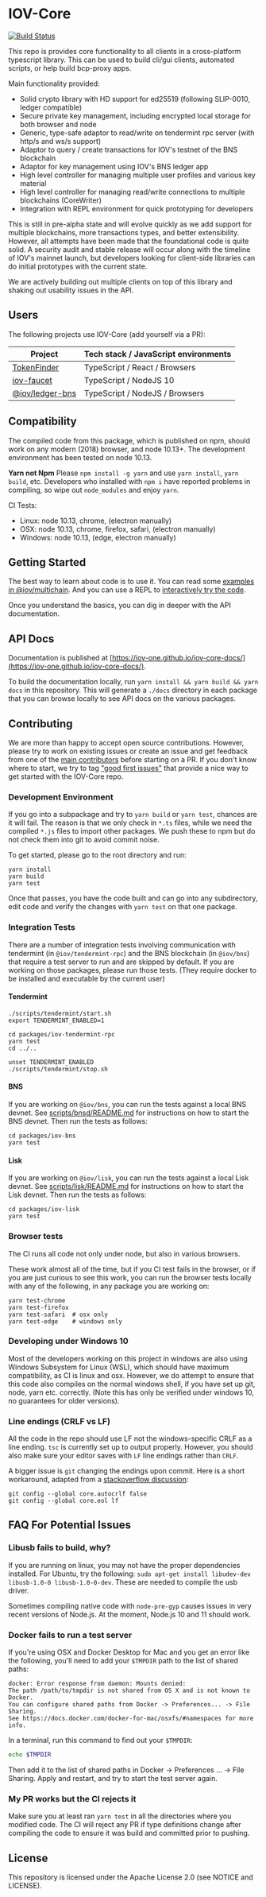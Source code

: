 # IOV-Core

[![Build Status](https://travis-ci.com/iov-one/iov-core.svg?token=evC2AgcwxuvHjXeBP3jq&branch=master)](https://travis-ci.com/iov-one/iov-core)

This repo is provides core functionality to all clients in a cross-platform
typescript library. This can be used to build cli/gui clients, automated
scripts, or help build bcp-proxy apps.

Main functionality provided:

- Solid crypto library with HD support for ed25519 (following SLIP-0010, ledger
  compatible)
- Secure private key management, including encrypted local storage for both
  browser and node
- Generic, type-safe adaptor to read/write on tendermint rpc server (with http/s
  and ws/s support)
- Adaptor to query / create transactions for IOV's testnet of the BNS blockchain
- Adaptor for key management using IOV's BNS ledger app
- High level controller for managing multiple user profiles and various key
  material
- High level controller for managing read/write connections to multiple
  blockchains (CoreWriter)
- Integration with REPL environment for quick prototyping for developers

This is still in pre-alpha state and will evolve quickly as we add support for
multiple blockchains, more transactions types, and better extensibility.
However, all attempts have been made that the foundational code is quite solid.
A security audit and stable release will occur along with the timeline of IOV's
mainnet launch, but developers looking for client-side libraries can do initial
prototypes with the current state.

We are actively building out multiple clients on top of this library and shaking
out usability issues in the API.

## Users

The following projects use IOV-Core (add yourself via a PR):

| Project                                                      | Tech stack / JavaScript environments |
| ------------------------------------------------------------ | ------------------------------------ |
| [TokenFinder](https://github.com/iov-one/token-finder)       | TypeScript / React / Browsers        |
| [iov-faucet](https://github.com/iov-one/iov-faucet)          | TypeScript / NodeJS 10               |
| [@iov/ledger-bns](https://github.com/iov-one/iov-ledger-bns) | TypeScript / NodeJS / Browsers       |

## Compatibility

The compiled code from this package, which is published on npm, should work on
any modern (2018) browser, and node 10.13+. The development environment has been
tested on node 10.13.

**Yarn not Npm** Please `npm install -g yarn` and use `yarn install`,
`yarn build`, etc. Developers who installed with `npm i` have reported problems
in compiling, so wipe out `node_modules` and enjoy `yarn`.

CI Tests:

- Linux: node 10.13, chrome, (electron manually)
- OSX: node 10.13, chrome, firefox, safari, (electron manually)
- Windows: node 10.13, (edge, electron manually)

## Getting Started

The best way to learn about code is to use it. You can read some
[examples in @iov/multichain](./packages/iov-multichain/README.md). And you can
use a REPL to [interactively try the code](./packages/iov-cli/README.md).

Once you understand the basics, you can dig in deeper with the API
documentation.

## API Docs

Documentation is published at
[https://iov-one.github.io/iov-core-docs/](https://iov-one.github.io/iov-core-docs/).

To build the documentation locally, run
`yarn install && yarn build && yarn docs` in this repository. This will generate
a `./docs` directory in each package that you can browse locally to see API docs
on the various packages.

## Contributing

We are more than happy to accept open source contributions. However, please try
to work on existing issues or create an issue and get feedback from one of the
[main contributors](https://github.com/iov-one/iov-core/graphs/contributors)
before starting on a PR. If you don't know where to start, we try to tag
["good first issues"](https://github.com/iov-one/iov-core/issues?q=is%3Aissue+is%3Aopen+label%3A%22good+first+issue%22)
that provide a nice way to get started with the IOV-Core repo.

### Development Environment

If you go into a subpackage and try to `yarn build` or `yarn test`, chances are
it will fail. The reason is that we only check in `*.ts` files, while we need
the compiled `*.js` files to import other packages. We push these to npm but do
not check them into git to avoid commit noise.

To get started, please go to the root directory and run:

```
yarn install
yarn build
yarn test
```

Once that passes, you have the code built and can go into any subdirectory, edit
code and verify the changes with `yarn test` on that one package.

### Integration Tests

There are a number of integration tests involving communication with tendermint
(in `@iov/tendermint-rpc`) and the BNS blockchain (in `@iov/bns`) that require a
test server to run and are skipped by default. If you are working on those
packages, please run those tests. (They require docker to be installed and
executable by the current user)

#### Tendermint

```
./scripts/tendermint/start.sh
export TENDERMINT_ENABLED=1

cd packages/iov-tendermint-rpc
yarn test
cd ../..

unset TENDERMINT_ENABLED
./scripts/tendermint/stop.sh
```

#### BNS

If you are working on `@iov/bns`, you can run the tests against a local BNS
devnet. See
[scripts/bnsd/README.md](https://github.com/iov-one/iov-core/tree/master/scripts/bnsd/README.md#start)
for instructions on how to start the BNS devnet. Then run the tests as follows:

```
cd packages/iov-bns
yarn test
```

#### Lisk

If you are working on `@iov/lisk`, you can run the tests against a local Lisk
devnet. See
[scripts/lisk/README.md](https://github.com/iov-one/iov-core/tree/master/scripts/lisk#start)
for instructions on how to start the Lisk devnet. Then run the tests as follows:

```
cd packages/iov-lisk
yarn test
```

### Browser tests

The CI runs all code not only under node, but also in various browsers.

These work almost all of the time, but if you CI test fails in the browser, or
if you are just curious to see this work, you can run the browser tests locally
with any of the following, in any package you are working on:

```
yarn test-chrome
yarn test-firefox
yarn test-safari  # osx only
yarn test-edge    # windows only
```

### Developing under Windows 10

Most of the developers working on this project in windows are also using Windows
Subsystem for Linux (WSL), which should have maximum compatibility, as CI is
linux and osx. However, we do attempt to ensure that this code also compiles on
the normal windows shell, if you have set up git, node, yarn etc. correctly.
(Note this has only be verified under windows 10, no guarantees for older
versions).

### Line endings (CRLF vs LF)

All the code in the repo should use LF not the windows-specific CRLF as a line
ending. `tsc` is currently set up to output properly. However, you should also
make sure your editor saves with `LF` line endings rather than `CRLF`.

A bigger issue is `git` changing the endings upon commit. Here is a short
workaround, adapted from a
[stackoverflow discussion](https://stackoverflow.com/questions/2517190/how-do-i-force-git-to-use-lf-instead-of-crlf-under-windows):

```
git config --global core.autocrlf false
git config --global core.eol lf
```

## FAQ For Potential Issues

### Libusb fails to build, why?

If you are running on linux, you may not have the proper dependencies installed.
For Ubuntu, try the following:
`sudo apt-get install libudev-dev libusb-1.0-0 libusb-1.0-0-dev`. These are
needed to compile the usb driver.

Sometimes compiling native code with `node-pre-gyp` causes issues in very recent
versions of Node.js. At the moment, Node.js 10 and 11 should work.

### Docker fails to run a test server

If you're using OSX and Docker Desktop for Mac and you get an error like the
following, you'll need to add your `$TMPDIR` path to the list of shared paths:

```
docker: Error response from daemon: Mounts denied:
The path /path/to/tmpdir is not shared from OS X and is not known to Docker.
You can configure shared paths from Docker -> Preferences... -> File Sharing.
See https://docs.docker.com/docker-for-mac/osxfs/#namespaces for more info.
```

In a terminal, run this command to find out your `$TMPDIR`:

```sh
echo $TMPDIR
```

Then add it to the list of shared paths in Docker -> Preferences ... -> File
Sharing. Apply and restart, and try to start the test server again.

### My PR works but the CI rejects it

Make sure you at least ran `yarn test` in all the directories where you modified
code. The CI will reject any PR if type definitions change after compiling the
code to ensure it was build and committed prior to pushing.

## License

This repository is licensed under the Apache License 2.0 (see NOTICE and
LICENSE).
